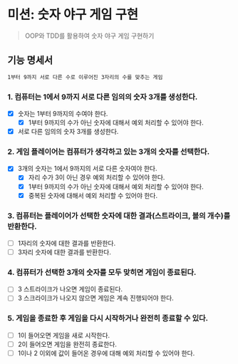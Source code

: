 # 미션: 숫자 야구 게임 구현
> OOP와 TDD를 활용하여 숫자 야구 게임 구현하기

## 기능 명세서
```markdown
1부터 9까지 서로 다른 수로 이루어진 3자리의 수를 맞추는 게임
```

### 1. 컴퓨터는 1에서 9까지 서로 다른 임의의 숫자 3개를 생성한다.
- [x] 숫자는 1부터 9까지의 수여야 한다.
  - [x] 1부터 9까지의 수가 아닌 숫자에 대해서 예외 처리할 수 있어야 한다.
- [x] 서로 다른 임의의 숫자 3개를 생성한다.

### 2. 게임 플레이어는 컴퓨터가 생각하고 있는 3개의 숫자를 선택한다.
- [x] 3개의 숫자는 1에서 9까지의 서로 다른 숫자여야 한다.
  - [x] 자리 수가 3이 아닌 경우 예외 처리할 수 있어야 한다.
  - [x] 1부터 9까지의 수가 아닌 숫자에 대해서 예외 처리할 수 있어야 한다.
  - [x] 중복된 숫자에 대해서 예외 처리할 수 있어야 한다.

### 3. 컴퓨터는 플레이어가 선택한 숫자에 대한 결과(스트라이크, 볼의 개수)를 반환한다.
- [ ] 1자리의 숫자에 대한 결과를 반환한다.
- [ ] 3자리 숫자에 대한 결과를 반환한다.

### 4. 컴퓨터가 선택한 3개의 숫자를 모두 맞히면 게임이 종료된다.
- [ ] 3 스트라이크가 나오면 게임이 종료된다.
- [ ] 3 스크라이크가 나오지 않으면 게임은 계속 진행되어야 한다.

### 5. 게임을 종료한 후 게임을 다시 시작하거나 완전히 종료할 수 있다.
- [ ] 1이 들어오면 게임을 새로 시작한다.
- [ ] 2이 들어오면 게임을 완전히 종료한다.
- [ ] 1이나 2 이외에 값이 들어온 경우에 대해 예외 처리할 수 있어야 한다.